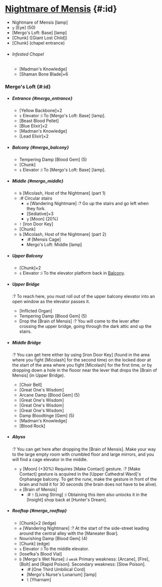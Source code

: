 # [Nightmare of Mensis](@) {#:id}

- Nightmare of Mensis [lamp]
- `y` [Eye] (50)
- [Mergo's Loft: Base] [lamp]
- [Chunk] ([Giant Lost Child])
- [Chunk] (chapel entrance)

+ ###### Infested Chapel
  - [Madman's Knowledge]
  - [Shaman Bone Blade]×6
  
### Mergo's Loft {#:id}

+ ##### Entrance {#mergo_entrance}
  - [Yellow Backbone]×2
  - `s` Elevator
    :i To [Mergo's Loft: Base] [lamp].
  - [Beast Blood Pellet]
  - [Blue Elixir]×2
  - [Madman's Knowledge]
  - [Lead Elixir]×2
  
+ ##### Balcony {#mergo_balcony}
  - Tempering Damp [Blood Gem] (5)
  - [Chunk]
  - `s` Elevator
    :i To [Mergo's Loft: Base] [lamp].
    
+ ##### Middle {#mergo_middle}
  + `b` [Micolash, Host of the Nightmare] (part 1)
  + :# Circular stairs
    - `e` [Wandering Nightmare]
      :? Go up the stairs and go left when they fork.
    - [Sediative]×3
    - `y` [Moon] (20%)
  - `!` [Iron Door Key]
  - [Chunk]
  + `b` [Micolash, Host of the Nightmare] (part 2)
    - :# [Mensis Cage]
    - Mergo's Loft: Middle [lamp]

+ ##### Upper Balcony
  - [Chunk]×2
  - `s` Elevator
    :i To the elevator platform back in [Balcony](mergo_balcony).
  
+ ##### Upper Bridge
  :? To reach here, you must roll out of the upper balcony elevator into an open window as the elevator passes it.
  - [Inflicted Organ]
  - Tempering Damp [Blood Gem] (5)
  - Drop the [Brain of Mensis]
    :? You will come to the lever after crossing the upper bridge, going through the dark attic and up the stairs.

+ ##### Middle Bridge
  :? You can get here either by using [Iron Door Key] (found in the area where you fight [Micolash] for the second time) on the locked door at the start of the area where you fight [Micolash] for the first time, or by dropping down a hole in the flooor near the lever that drops the [Brain of Mensis] (in Upper Bridge).
  - [Choir Bell]
  - [Great One's Wisdom]
  - Arcane Damp [Blood Gem] (5)
  - [Great One's Wisdom]
  - [Great One's Wisdom]
  - [Great One's Wisdom]
  - Damp Bloodtinge [Gem] (5)
  - [Madman's Knowledge]
  - [Blood Rock]
  
+ ##### Abyss
  :? You can get here after dropping the [Brain of Mensis]. Make your way to the large empty room with crumbled floor and large mirrors, and you will find a cage elevator in the middle.
  - `y` [Moon] (+30%)
    Requires [Make Contact] gesture.
    :? [Make Contact] gesture is acquired in the [Upper Cathedral Ward]'s Orphanage balcony. To get the rune, make the gesture in front of the brain and hold it for 30 seconds (the brain does not have to be alive).
  - `e` [Brain of Mensis]
    - :# `!` [Living String]
      :i Obtaining this item also unlocks it in the [Insight] shop back at [Hunter's Dream].
      
+ ##### Rooftop {#mergo_rooftop}
  - [Chunk]×2 (ledge)
  - `e` [Wandering Nightmare]
    :? At the start of the side-street leading around the central alley with the [Maneater Boar].
  - Nourishing Damp [Blood Gem] (4)
  - [Chunk] (edge)
  - `s` Elevator
    :i To the middle elevator.
  - [Iosefka's Blood Vial]
  + `b` [Mergo's Wet Nurse]
    :i `weak` Primary weakness: [Arcane], [Fire], [Bolt] and [Rapid Poison]. Secondary weakness: [Slow Poison].
    - :# [One Third Umbilical Cord]
    - [Mergo's Nurse's Lunarium] [lamp]
    - `l` [Yharnam]